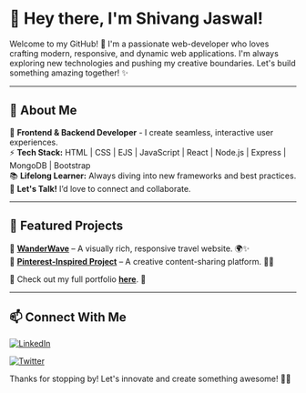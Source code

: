 # 👋 Hey there, I'm Shivang Jaswal!

Welcome to my GitHub! 🚀 I'm a passionate web-developer who loves crafting modern, responsive, and dynamic web applications. I'm always exploring new technologies and pushing my creative boundaries. Let's build something amazing together! ✨

---

## 🚀 About Me
🎨 **Frontend & Backend Developer** - I create seamless, interactive user experiences.  
⚡ **Tech Stack:** HTML | CSS | EJS | JavaScript | React | Node.js | Express | MongoDB | Bootstrap  
📚 **Lifelong Learner:** Always diving into new frameworks and best practices.  
💬 **Let's Talk!** I’d love to connect and collaborate.  

---

## 📌 Featured Projects
🔹 **[WanderWave](https://github.com/Shivang345/wanderwave)** – A visually rich, responsive travel website. 🌍✨  
🔹 **[Pinterest-Inspired Project](https://github.com/Shivang345/Pinterest-Clone)** – A creative content-sharing platform. 🎨📌  

📍 Check out my full portfolio **[here](https://yourportfolio.com)**. 🚀

---

## 📫 Connect With Me
[![LinkedIn](https://img.shields.io/badge/LinkedIn-Profile-blue?logo=linkedin)](https://linkedin.com/in/shivang-jaswal-b3bb2b346/)

[![Twitter](https://img.shields.io/badge/Twitter-Connect-blue?logo=twitter)](https://twitter.com/JaswalShivang)

Thanks for stopping by! Let's innovate and create something awesome! 🚀😃

